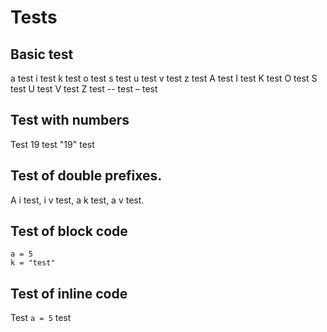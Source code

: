 # Tests

## Basic test

a test i test k test o test s test u test v test z test A test I test K test O test S test U test V test Z test -- test – test

## Test with numbers

Test 19 test "19" test

## Test of double prefixes.

A i test, i v test, a k test, a v test.

## Test of block code

```
a = 5
k = "test"
```

## Test of inline code

Test `a = 5` test
